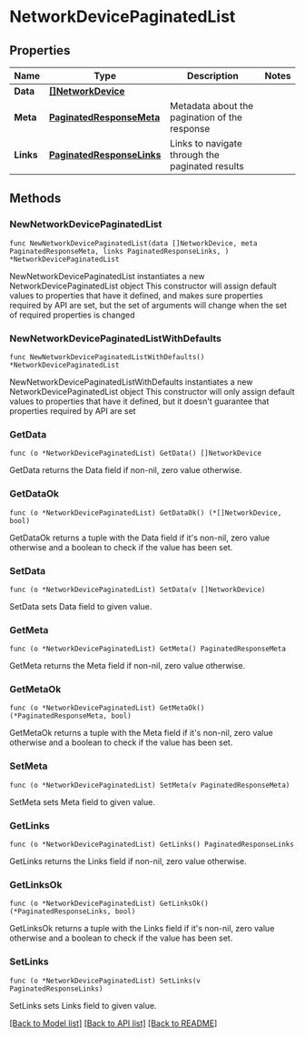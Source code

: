 # NetworkDevicePaginatedList

## Properties

Name | Type | Description | Notes
------------ | ------------- | ------------- | -------------
**Data** | [**[]NetworkDevice**](NetworkDevice.md) |  | 
**Meta** | [**PaginatedResponseMeta**](PaginatedResponseMeta.md) | Metadata about the pagination of the response | 
**Links** | [**PaginatedResponseLinks**](PaginatedResponseLinks.md) | Links to navigate through the paginated results | 

## Methods

### NewNetworkDevicePaginatedList

`func NewNetworkDevicePaginatedList(data []NetworkDevice, meta PaginatedResponseMeta, links PaginatedResponseLinks, ) *NetworkDevicePaginatedList`

NewNetworkDevicePaginatedList instantiates a new NetworkDevicePaginatedList object
This constructor will assign default values to properties that have it defined,
and makes sure properties required by API are set, but the set of arguments
will change when the set of required properties is changed

### NewNetworkDevicePaginatedListWithDefaults

`func NewNetworkDevicePaginatedListWithDefaults() *NetworkDevicePaginatedList`

NewNetworkDevicePaginatedListWithDefaults instantiates a new NetworkDevicePaginatedList object
This constructor will only assign default values to properties that have it defined,
but it doesn't guarantee that properties required by API are set

### GetData

`func (o *NetworkDevicePaginatedList) GetData() []NetworkDevice`

GetData returns the Data field if non-nil, zero value otherwise.

### GetDataOk

`func (o *NetworkDevicePaginatedList) GetDataOk() (*[]NetworkDevice, bool)`

GetDataOk returns a tuple with the Data field if it's non-nil, zero value otherwise
and a boolean to check if the value has been set.

### SetData

`func (o *NetworkDevicePaginatedList) SetData(v []NetworkDevice)`

SetData sets Data field to given value.


### GetMeta

`func (o *NetworkDevicePaginatedList) GetMeta() PaginatedResponseMeta`

GetMeta returns the Meta field if non-nil, zero value otherwise.

### GetMetaOk

`func (o *NetworkDevicePaginatedList) GetMetaOk() (*PaginatedResponseMeta, bool)`

GetMetaOk returns a tuple with the Meta field if it's non-nil, zero value otherwise
and a boolean to check if the value has been set.

### SetMeta

`func (o *NetworkDevicePaginatedList) SetMeta(v PaginatedResponseMeta)`

SetMeta sets Meta field to given value.


### GetLinks

`func (o *NetworkDevicePaginatedList) GetLinks() PaginatedResponseLinks`

GetLinks returns the Links field if non-nil, zero value otherwise.

### GetLinksOk

`func (o *NetworkDevicePaginatedList) GetLinksOk() (*PaginatedResponseLinks, bool)`

GetLinksOk returns a tuple with the Links field if it's non-nil, zero value otherwise
and a boolean to check if the value has been set.

### SetLinks

`func (o *NetworkDevicePaginatedList) SetLinks(v PaginatedResponseLinks)`

SetLinks sets Links field to given value.



[[Back to Model list]](../README.md#documentation-for-models) [[Back to API list]](../README.md#documentation-for-api-endpoints) [[Back to README]](../README.md)


